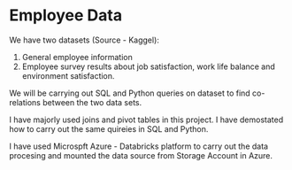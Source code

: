 # Employee Data

We have two datasets (Source - Kaggel): 
1) General employee information 
2) Employee survey results about job satisfaction, work life balance and environment satisfaction.

We will be carrying out SQL and Python queries on dataset to find co-relations between the two data sets.

I have majorly used joins and pivot tables in this project. I have demostated how to carry out the same quireies in SQL and Python.

I have used Microspft Azure - Databricks platform to carry out the data procesing and mounted the data source from Storage Account in Azure.
